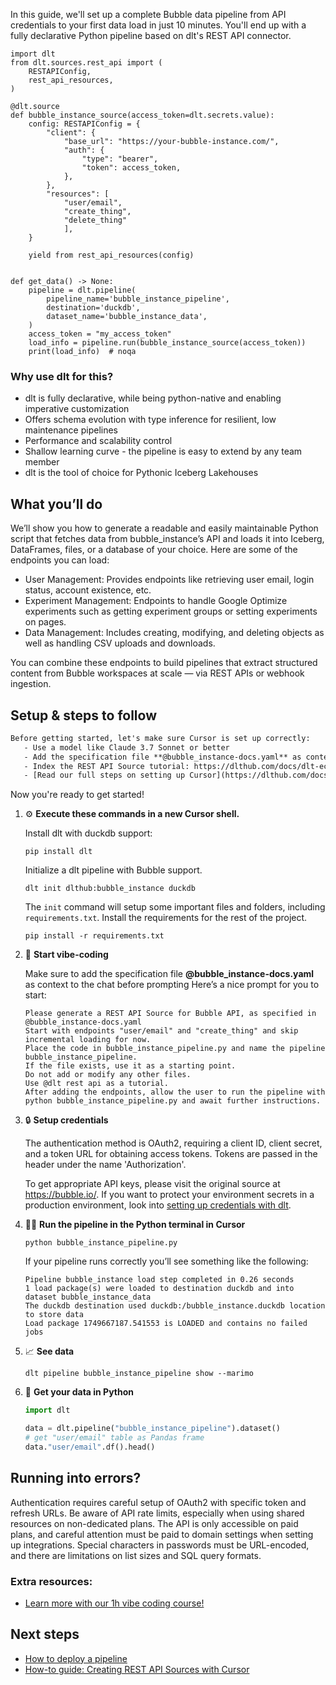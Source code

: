 In this guide, we'll set up a complete Bubble data pipeline from API credentials to your first data load in just 10 minutes. You'll end up with a fully declarative Python pipeline based on dlt's REST API connector.

```python-outcome
import dlt
from dlt.sources.rest_api import (
    RESTAPIConfig,
    rest_api_resources,
)

@dlt.source
def bubble_instance_source(access_token=dlt.secrets.value):
    config: RESTAPIConfig = {
        "client": {
            "base_url": "https://your-bubble-instance.com/",
            "auth": {
                "type": "bearer",
                "token": access_token,
            },
        },
        "resources": [
            "user/email",
            "create_thing",
            "delete_thing"
            ],
    }

    yield from rest_api_resources(config)


def get_data() -> None:
    pipeline = dlt.pipeline(
        pipeline_name='bubble_instance_pipeline',
        destination='duckdb',
        dataset_name='bubble_instance_data', 
    )
    access_token = "my_access_token"
    load_info = pipeline.run(bubble_instance_source(access_token))
    print(load_info)  # noqa
```

### Why use dlt for this?

- dlt is fully declarative, while being python-native and enabling imperative customization
- Offers schema evolution with type inference for resilient, low maintenance pipelines
- Performance and scalability control
- Shallow learning curve - the pipeline is easy to extend by any team member
- dlt is the tool of choice for Pythonic Iceberg Lakehouses

## What you’ll do

We’ll show you how to generate a readable and easily maintainable Python script that fetches data from bubble_instance’s API and loads it into Iceberg, DataFrames, files, or a database of your choice. Here are some of the endpoints you can load:

- User Management: Provides endpoints like retrieving user email, login status, account existence, etc.
- Experiment Management: Endpoints to handle Google Optimize experiments such as getting experiment groups or setting experiments on pages.
- Data Management: Includes creating, modifying, and deleting objects as well as handling CSV uploads and downloads.

You can combine these endpoints to build pipelines that extract structured content from Bubble workspaces at scale — via REST APIs or webhook ingestion.

## Setup & steps to follow

```default
Before getting started, let's make sure Cursor is set up correctly:
   - Use a model like Claude 3.7 Sonnet or better
   - Add the specification file **@bubble_instance-docs.yaml** as context
   - Index the REST API Source tutorial: https://dlthub.com/docs/dlt-ecosystem/verified-sources/rest_api/ and add it to context as **@dlt rest api**
   - [Read our full steps on setting up Cursor](https://dlthub.com/docs/dlt-ecosystem/llm-tooling/cursor-restapi#23-configuring-cursor-with-documentation)
```

Now you're ready to get started! 

1. ⚙️ **Execute these commands in a new Cursor shell.**
    
    Install dlt with duckdb support:
    ```shell
    pip install dlt
    ```

    Initialize a dlt pipeline with Bubble support.
    ```shell
    dlt init dlthub:bubble_instance duckdb
    ```

    The `init` command will setup some important files and folders, including `requirements.txt`. Install the requirements for the rest of the project.
    ```shell
    pip install -r requirements.txt
    ```
    
2. 🤠 **Start vibe-coding**
    
    Make sure to add the specification file **@bubble_instance-docs.yaml** as context to the chat before prompting
    Here’s a nice prompt for you to start: 
    
    ```prompt
    Please generate a REST API Source for Bubble API, as specified in @bubble_instance-docs.yaml 
    Start with endpoints "user/email" and "create_thing" and skip incremental loading for now. 
    Place the code in bubble_instance_pipeline.py and name the pipeline bubble_instance_pipeline. 
    If the file exists, use it as a starting point. 
    Do not add or modify any other files. 
    Use @dlt rest api as a tutorial. 
    After adding the endpoints, allow the user to run the pipeline with python bubble_instance_pipeline.py and await further instructions.
    ```

    
3. 🔒 **Setup credentials** 
    
    The authentication method is OAuth2, requiring a client ID, client secret, and a token URL for obtaining access tokens. Tokens are passed in the header under the name 'Authorization'.
    
    To get appropriate API keys, please visit the original source at https://bubble.io/.
    If you want to protect your environment secrets in a production environment, look into [setting up credentials with dlt](https://dlthub.com/docs/walkthroughs/add_credentials).
    
4. 🏃‍♀️ **Run the pipeline in the Python terminal in Cursor**
    
    ```shell
    python bubble_instance_pipeline.py
    ```
    
    If your pipeline runs correctly you’ll see something like the following:
    
    ```shell
    Pipeline bubble_instance load step completed in 0.26 seconds
    1 load package(s) were loaded to destination duckdb and into dataset bubble_instance_data
    The duckdb destination used duckdb:/bubble_instance.duckdb location to store data
    Load package 1749667187.541553 is LOADED and contains no failed jobs
    ```
    
5. 📈 **See data**
    
    ```shell
    dlt pipeline bubble_instance_pipeline show --marimo
    ```
    
6. 🐍 **Get your data in Python**
    
    ```python
    import dlt

   data = dlt.pipeline("bubble_instance_pipeline").dataset()
   # get "user/email" table as Pandas frame
   data."user/email".df().head()
    ```

## Running into errors?

Authentication requires careful setup of OAuth2 with specific token and refresh URLs. Be aware of API rate limits, especially when using shared resources on non-dedicated plans. The API is only accessible on paid plans, and careful attention must be paid to domain settings when setting up integrations. Special characters in passwords must be URL-encoded, and there are limitations on list sizes and SQL query formats.

### Extra resources:

- [Learn more with our 1h vibe coding course!](https://www.youtube.com/watch?v=GGid70rnJuM)

## Next steps

- [How to deploy a pipeline](https://dlthub.com/docs/walkthroughs/deploy-a-pipeline)
- [How-to guide: Creating REST API Sources with Cursor](https://dlthub.com/docs/dlt-ecosystem/llm-tooling/cursor-restapi)